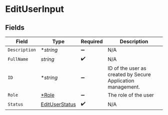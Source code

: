 # EditUserInput


## Fields

| Field                                                       | Type                                                        | Required                                                    | Description                                                 |
| ----------------------------------------------------------- | ----------------------------------------------------------- | ----------------------------------------------------------- | ----------------------------------------------------------- |
| `Description`                                               | **string*                                                   | :heavy_minus_sign:                                          | N/A                                                         |
| `FullName`                                                  | *string*                                                    | :heavy_check_mark:                                          | N/A                                                         |
| `ID`                                                        | **string*                                                   | :heavy_minus_sign:                                          | ID of the user as created by Secure Application management. |
| `Role`                                                      | [*Role](../../models/shared/role.md)                        | :heavy_minus_sign:                                          | The role of the user                                        |
| `Status`                                                    | [EditUserStatus](../../models/shared/edituserstatus.md)     | :heavy_check_mark:                                          | N/A                                                         |